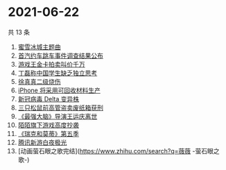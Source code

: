 # 2021-06-22

共 13 条

<!-- BEGIN -->
<!-- 最后更新时间 Tue Jun 22 2021 17:05:35 GMT+0800 (China Standard Time) -->

1. [蜜雪冰城主题曲](https://www.zhihu.com/search?q=蜜雪冰城)
2. [首汽约车跳车事件调查结果公布](https://www.zhihu.com/search?q=首汽约车)
3. [游戏王金卡拍卖叫价千万](https://www.zhihu.com/search?q=游戏王)
4. [丁磊称中国学生缺乏独立思考](https://www.zhihu.com/search?q=丁磊)
5. [徐真真二级烧伤](https://www.zhihu.com/search?q=徐真真)
6. [iPhone 将采用可回收材料生产](https://www.zhihu.com/search?q=苹果)
7. [新冠病毒 Delta 变异株](https://www.zhihu.com/search?q=新冠病毒)
8. [三只松鼠前高管盗卖废纸箱获刑](https://www.zhihu.com/search?q=三只松鼠)
9. [《最强大脑》导演王运庆离世](https://www.zhihu.com/search?q=最强大脑导演王运庆)
10. [陌陌旗下游戏高度抄袭](https://www.zhihu.com/search?q=黑帝斯)
11. [《瑞克和莫蒂》第五季](https://www.zhihu.com/search?q=瑞克和莫蒂)
12. [腾讯新游白夜极光](https://www.zhihu.com/search?q=白夜极光)
13. [动画萤石眼之歌完结](https://www.zhihu.com/search?q=薇薇 -萤石眼之歌-)

<!-- END -->
